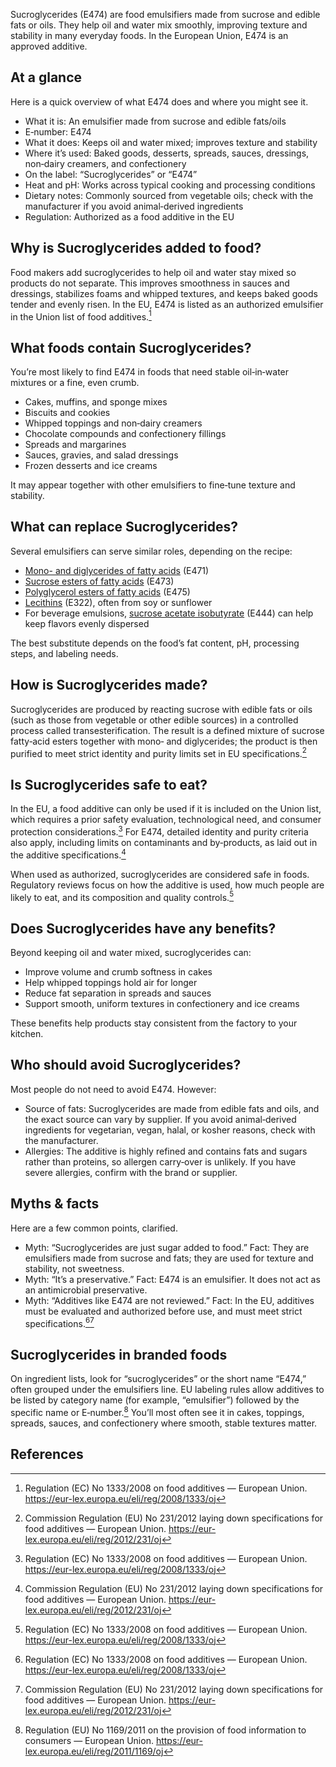 Sucroglycerides (E474) are food emulsifiers made from sucrose and edible fats or oils. They help oil and water mix smoothly, improving texture and stability in many everyday foods. In the European Union, E474 is an approved additive.

<!--more-->

## At a glance
Here is a quick overview of what E474 does and where you might see it.

- What it is: An emulsifier made from sucrose and edible fats/oils
- E‑number: E474
- What it does: Keeps oil and water mixed; improves texture and stability
- Where it’s used: Baked goods, desserts, spreads, sauces, dressings, non‑dairy creamers, and confectionery
- On the label: “Sucroglycerides” or “E474”
- Heat and pH: Works across typical cooking and processing conditions
- Dietary notes: Commonly sourced from vegetable oils; check with the manufacturer if you avoid animal‑derived ingredients
- Regulation: Authorized as a food additive in the EU

## Why is Sucroglycerides added to food?
Food makers add sucroglycerides to help oil and water stay mixed so products do not separate. This improves smoothness in sauces and dressings, stabilizes foams and whipped textures, and keeps baked goods tender and evenly risen. In the EU, E474 is listed as an authorized emulsifier in the Union list of food additives.[^1]

## What foods contain Sucroglycerides?
You’re most likely to find E474 in foods that need stable oil‑in‑water mixtures or a fine, even crumb.
- Cakes, muffins, and sponge mixes
- Biscuits and cookies
- Whipped toppings and non‑dairy creamers
- Chocolate compounds and confectionery fillings
- Spreads and margarines
- Sauces, gravies, and salad dressings
- Frozen desserts and ice creams

It may appear together with other emulsifiers to fine‑tune texture and stability.

## What can replace Sucroglycerides?
Several emulsifiers can serve similar roles, depending on the recipe:
- [Mono- and diglycerides of fatty acids](/e471-mono-and-diglycerides-of-fatty-acids) (E471)
- [Sucrose esters of fatty acids](/e473-sucrose-esters-of-fatty-acids) (E473)
- [Polyglycerol esters of fatty acids](/e475-polyglycerol-esters-of-fatty-acids) (E475)
- [Lecithins](/e322-lecithins) (E322), often from soy or sunflower
- For beverage emulsions, [sucrose acetate isobutyrate](/e444-sucrose-acetate-isobutyrate) (E444) can help keep flavors evenly dispersed

The best substitute depends on the food’s fat content, pH, processing steps, and labeling needs.

## How is Sucroglycerides made?
Sucroglycerides are produced by reacting sucrose with edible fats or oils (such as those from vegetable or other edible sources) in a controlled process called transesterification. The result is a defined mixture of sucrose fatty‑acid esters together with mono‑ and diglycerides; the product is then purified to meet strict identity and purity limits set in EU specifications.[^2]

## Is Sucroglycerides safe to eat?
In the EU, a food additive can only be used if it is included on the Union list, which requires a prior safety evaluation, technological need, and consumer protection considerations.[^1] For E474, detailed identity and purity criteria also apply, including limits on contaminants and by‑products, as laid out in the additive specifications.[^2]

When used as authorized, sucroglycerides are considered safe in foods. Regulatory reviews focus on how the additive is used, how much people are likely to eat, and its composition and quality controls.[^1]

## Does Sucroglycerides have any benefits?
Beyond keeping oil and water mixed, sucroglycerides can:
- Improve volume and crumb softness in cakes
- Help whipped toppings hold air for longer
- Reduce fat separation in spreads and sauces
- Support smooth, uniform textures in confectionery and ice creams

These benefits help products stay consistent from the factory to your kitchen.

## Who should avoid Sucroglycerides?
Most people do not need to avoid E474. However:
- Source of fats: Sucroglycerides are made from edible fats and oils, and the exact source can vary by supplier. If you avoid animal‑derived ingredients for vegetarian, vegan, halal, or kosher reasons, check with the manufacturer.
- Allergies: The additive is highly refined and contains fats and sugars rather than proteins, so allergen carry‑over is unlikely. If you have severe allergies, confirm with the brand or supplier.

## Myths & facts
Here are a few common points, clarified.
- Myth: “Sucroglycerides are just sugar added to food.” Fact: They are emulsifiers made from sucrose and fats; they are used for texture and stability, not sweetness.
- Myth: “It’s a preservative.” Fact: E474 is an emulsifier. It does not act as an antimicrobial preservative.
- Myth: “Additives like E474 are not reviewed.” Fact: In the EU, additives must be evaluated and authorized before use, and must meet strict specifications.[^1][^2]

## Sucroglycerides in branded foods
On ingredient lists, look for “sucroglycerides” or the short name “E474,” often grouped under the emulsifiers line. EU labeling rules allow additives to be listed by category name (for example, “emulsifier”) followed by the specific name or E‑number.[^3] You’ll most often see it in cakes, toppings, spreads, sauces, and confectionery where smooth, stable textures matter.

## References
[^1]: Regulation (EC) No 1333/2008 on food additives — European Union. https://eur-lex.europa.eu/eli/reg/2008/1333/oj
[^2]: Commission Regulation (EU) No 231/2012 laying down specifications for food additives — European Union. https://eur-lex.europa.eu/eli/reg/2012/231/oj
[^3]: Regulation (EU) No 1169/2011 on the provision of food information to consumers — European Union. https://eur-lex.europa.eu/eli/reg/2011/1169/oj
